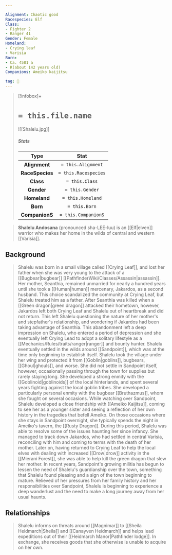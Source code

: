 ```yaml
---

Alignment: Chaotic good
Racespecies: Elf
Class:
- Fighter 2
- Ranger 41
Gender: Female
Homeland:
- Crying leaf
- Varisia
Born:
- Ca. 4581 a
- R(about 142 years old)
Companions: Ameiko kaijitsu

tag: 👤️
---
```


> [!infobox]+
> #  `= this.file.name`
> ![[Shalelu.jpg]]
> ##### Stats
> Type | Stat |
> :---: |:---:|
> **Alignment** | `= this.Alignment` |
> **RaceSpecies** | `= this.Racespecies` |
> **Class** | `= this.Class` |
> **Gender** | `= this.Gender` |
> **Homeland** | `= this.Homeland` |
> **Born** | `= this.Born` |
> **CompanionS** | `= this.CompanionS` |



> **Shalelu Andosana** (pronounced sha-LEE-luu) is an [[Elf|elven]] warrior who makes her home in the wilds of central and western [[Varisia]].


## Background

> Shalelu was born in a small village called [[Crying Leaf]], and lost her father when she was very young to the attack of a [[Bugbear|bugbear]] [[PathfinderWiki/Classes/Assassin|assassin]]. Her mother, Seanthia, remained unmarried for nearly a hundred years until she took a [[Human|human]] mercenary, Jakardos, as a second husband. This choice scandalized the community at Crying Leaf, but Shalelu treated him as a father. After Seanthia was killed when a [[Green dragon|green dragon]] attacked their hometown, however, Jakardos left both Crying Leaf and Shalelu out of heartbreak and did not return. This left Shalelu questioning the nature of her mother's and stepfather's relationship, and wondering if Jakardos had been taking advantage of Seanthia. This abandonment left a deep impression on Shalelu, who entered a period of depression and she eventually left Crying Lead to adopt a solitary lifestyle as a [[Mechanics/Rules/traits/ranger|ranger]] and bounty hunter.
> Shalelu eventually settled in the wilds around [[Sandpoint]], which was at the time only beginning to establish itself. Shalelu took the village under her wing and protected it from [[Goblin|goblins]], bugbears, [[Ghoul|ghouls]], and worse. She did not settle in Sandpoint itself, however, occasionally passing through the town for supplies but rarely staying long. She developed a strong enmity with the [[Goblinoid|goblinoids]] of the local hinterlands, and spent several years fighting against the local goblin tribes. She developed a particularly personal enmity with the bugbear [[Bruthazmus]], whom she fought on several occasions.
> While watching over Sandpoint, Shalelu developed a close friendship with [[Ameiko Kaijitsu]], coming to see her as a younger sister and seeing a reflection of her own history in the tragedies that befell Ameiko. On those occasions where she stays in Sandpoint overnight, she typically spends the night in Ameiko's tavern, the [[Rusty Dragon]].
> During this period, Shalelu was able to resolve some of the issues haunting her since infancy. She managed to track down Jakardos, who had settled in central Varisia, reconciling with him and coming to terms with the death of her mother. Later on, having returned to Crying Leaf to help the local elves with dealing with increased [[Drow|drow]] activity in the [[Mierani Forest]], she was able to help kill the green dragon that slew her mother.
> In recent years, Sandpoint's growing militia has begun to lessen the need of Shalelu's guardianship over the town, something that Shalelu found pleasing and a sign of the town beginning to mature. Relieved of her pressures from her family history and her responsibilities over Sandpoint, Shalelu is beginning to experience a deep wanderlust and the need to make a long journey away from her usual haunts.


## Relationships

> Shalelu informs on threats around [[Magnimar]] to [[Sheila Heidmarch|Sheila]] and [[Canayven Heidmarch]] and helps lead expeditions out of their [[Heidmarch Manor|Pathfinder lodge]]. In exchange, she receives goods that she otherwise is unable to acquire on her own.







